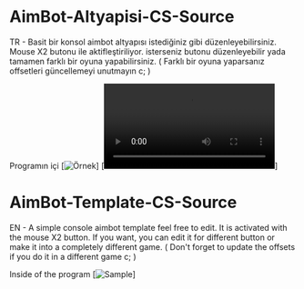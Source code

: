# AimBot-Altyapisi-CS-Source
TR - Basit bir konsol aimbot altyapısı istediğiniz gibi düzenleyebilirsiniz.
Mouse X2 butonu ile aktifleştiriliyor. isterseniz butonu düzenleyebilir yada tamamen farklı bir oyuna yapabilirsiniz. ( Farklı bir oyuna yaparsanız offsetleri güncellemeyi unutmayın c; )

Programın içi
[![Örnek](https://media.discordapp.net/attachments/1088099454470598737/1121537655772033154/image.png?width=1200&height=676)]
[![Örnek](https://cdn.discordapp.com/attachments/1118648306772475945/1121537137171497151/2023-06-22_23-25-45_Trim.mp4)]

# AimBot-Template-CS-Source
EN - A simple console aimbot template feel free to edit.
It is activated with the mouse X2 button. If you want, you can edit it for different button or make it into a completely different game. ( Don't forget to update the offsets if you do it in a different game c; )

Inside of the program
[![Sample](https://media.discordapp.net/attachments/1088099454470598737/1121537655772033154/image.png?width=1200&height=676)]
